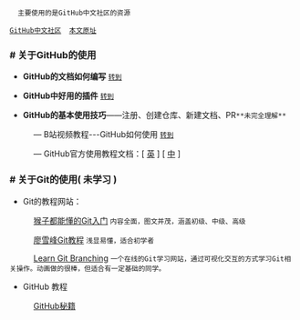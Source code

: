       主要使用的是GitHub中文社区的资源
[`GitHub中文社区`](https://www.githubs.cn/)&ensp;&ensp;[`本文原址`](https://www.githubs.cn/post/git-tutorial)
### # 关于GitHub的使用
   
* **GitHub的文档如何编写** [`转到`](https://blog.csdn.net/qq_45062586/article/details/104640118)
   
* **GitHub中好用的插件**  [`转到`](https://github.com/l399989567/Python-Learning-Road/blob/resources/%E5%A5%BD%E7%94%A8%E7%9A%84GitHub%E6%8F%92%E4%BB%B6%E4%BB%8B%E7%BB%8D.md)
   
* **GitHub的基本使用技巧**——注册、创建仓库、新建文档、PR`**未完全理解**`
      
&emsp;&emsp;&emsp;— B站视频教程---GitHub如何使用 [`转到`](https://www.bilibili.com/video/BV1yo4y1d7UK)

&emsp;&emsp;&emsp;— GitHub官方使用教程文档：[ [英](https://docs.github.com/en/get-started/quickstart/hello-world) ] [ [中](https://www.jianshu.com/p/3a81cab0cae7) ]

### # 关于Git的使用( 未学习 )

* Git的教程网站：<br>

&emsp;&emsp;&emsp;[猴子都能懂的Git入门](https://backlog.com/git-tutorial/cn/)
`内容全面，图文并茂，涵盖初级、中级、高级`
 
 
&emsp;&emsp;&emsp;[廖雪峰Git教程](https://www.liaoxuefeng.com/wiki/896043488029600)
`浅显易懂，适合初学者`

&emsp;&emsp;&emsp;[Learn Git Branching](https://learngitbranching.js.org/?locale=zh_CN)
`一个在线的Git学习网站，通过可视化交互的方式学习Git相关操作。动画做的很棒，但适合有一定基础的同学。`

* GitHub 教程
   
&emsp;&emsp;&emsp;[GitHub秘籍](https://github.com/tiimgreen/github-cheat-sheet/blob/master/README.zh-cn.md)
